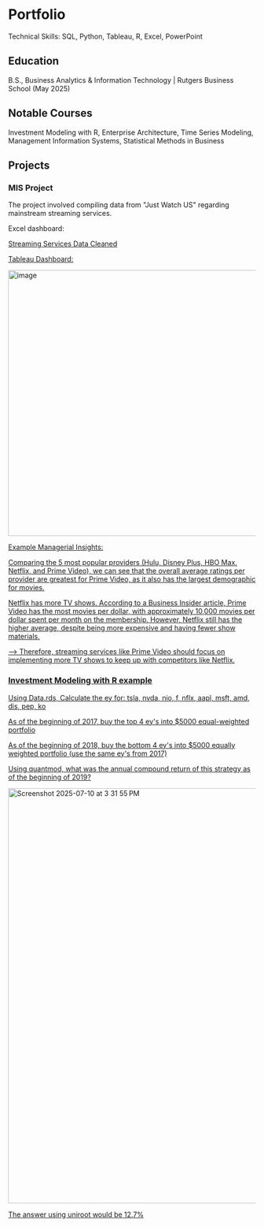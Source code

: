 # Portfolio

Technical Skills: SQL, Python, Tableau, R,  Excel, PowerPoint

## Education

B.S., Business Analytics & Information Technology | Rutgers Business School (May 2025)

## Notable Courses 

Investment Modeling with R, Enterprise Architecture, Time Series Modeling, Management Information Systems, Statistical Methods in Business

## Projects 

### MIS Project

The project involved compiling data from "Just Watch US" regarding mainstream streaming services. 


Excel dashboard: 

<a href="https://github.com/anyakhanijow/portfolio/blob/main/Basic%20Dashboard%20Final.xlsx">Streaming Services Data Cleaned


Tableau Dashboard: 

<img width="676" height="540" alt="image" src="https://github.com/user-attachments/assets/4760f854-8b60-4538-9687-3502768746e0" />


Example Managerial Insights: 

Comparing the 5 most popular providers (Hulu, Disney Plus, HBO Max, Netflix, and Prime Video), we can see that the  overall average ratings per provider are greatest for Prime Video, as it also has the largest demographic for movies.

Netflix has more TV shows. According to a Business Insider article, Prime Video has the most movies per dollar, with approximately 10,000 movies per dollar spent per month on the membership. However, Netflix still has the higher average, despite being more expensive and having fewer show materials.

--> Therefore, streaming services like Prime Video should focus on implementing more TV shows to keep up with competitors like Netflix. 

### Investment Modeling with R example 

Using Data.rds, Calculate the ey for: tsla, nvda, nio, f, nflx, aapl, msft, amd, dis, pep, ko

As of the beginning of 2017, buy the top 4 ey's into $5000 equal-weighted portfolio

As of the beginning of 2018, buy the bottom 4 ey's into $5000 equally weighted portfolio (use the same ey's from 2017)

Using quantmod, what was the annual compound return of this strategy as of the beginning of 2019?


<img width="1411" height="843" alt="Screenshot 2025-07-10 at 3 31 55 PM" src="https://github.com/user-attachments/assets/04363d42-9763-4907-ae6e-861865403cad" />

The answer using uniroot would be 12.7% 

